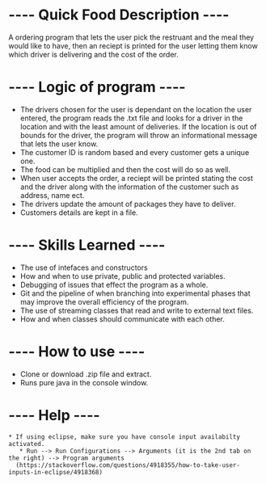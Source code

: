 # ---- Quick Food Description ----
A ordering program that lets the user pick the restruant and the meal they would like to have, then an reciept is printed for the user letting them know which driver is delivering and the cost of the order.

# ---- Logic of program ----
  * The drivers chosen for the user is dependant on the location the user entered, the program reads the .txt file and looks for a driver in the location and with the least amount  of deliveries. If the location is out of bounds for the driver, the program will throw an informational message that lets the user know.
  * The customer ID is random based and every customer gets a unique one.
  * The food can be multiplied and then the cost will do so as well.
  * When user accepts the order, a reciept will be printed stating the cost and the driver along with the information of the customer such as address, name ect.
  * The drivers update the amount of packages they have to deliver.
  * Customers details are kept in a file.

# ---- Skills Learned ----
  * The use of intefaces and constructors
  * How and when to use private, public and protected variables.
  * Debugging of issues that effect the program as a whole.
  * Git and the pipeline of when branching into experimental phases that may improve the overall efficiency of the program.
  * The use of streaming classes that read and write to external text files.
  * How and when classes should communicate with each other.
  
  
  # ---- How to use ----
   * Clone or download .zip file and extract.
   * Runs pure java in the console window.
  
  # ---- Help ----
    * If using eclipse, make sure you have console input availabilty activated.
       * Run --> Run Configurations --> Arguments (it is the 2nd tab on the right) --> Program arguments
      (https://stackoverflow.com/questions/4918355/how-to-take-user-inputs-in-eclipse/4918368)
 
